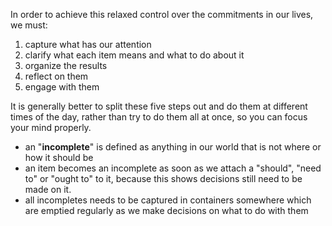 In order to achieve this relaxed control over the commitments in our lives, we must:
1. capture what has our attention
2. clarify what each item means and what to do about it
3. organize the results
4. reflect on them
5. engage with them

It is generally better to split these five steps out and do them at different times of the day, rather than try to do them all at once, so you can focus your mind properly.

- an "**incomplete**" is defined as anything in our world that is not where or how it should be
- an item becomes an incomplete as soon as we attach a "should", "need to" or "ought to" to it, because this shows decisions still need to be made on it.
- all incompletes needs to be captured in containers somewhere which are emptied regularly as we make decisions on what to do with them

